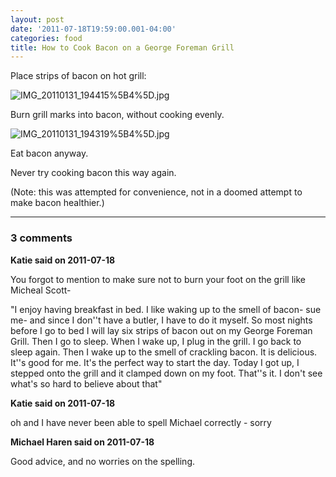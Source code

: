 ```yaml
---
layout: post
date: '2011-07-18T19:59:00.001-04:00'
categories: food
title: How to Cook Bacon on a George Foreman Grill
---
```



Place strips of bacon on hot grill:

![IMG_20110131_194415%5B4%5D.jpg](IMG_20110131_194415%5B4%5D.jpg)

Burn grill marks into bacon, without cooking evenly.

![IMG_20110131_194319%5B4%5D.jpg](IMG_20110131_194319%5B4%5D.jpg)

Eat bacon anyway.

Never try cooking bacon this way again.

(Note: this was attempted for convenience, not in a doomed attempt to make bacon healthier.)

---

### 3 comments

**Katie said on 2011-07-18**

You forgot to mention to make sure not to burn your foot on the grill like Micheal Scott- 

"I enjoy having breakfast in bed. I like waking up to the smell of bacon- sue me- and since I don''t have a butler, I have to do it myself. So most nights before I go to bed I will lay six strips of bacon out on my George Foreman Grill. Then I go to sleep. When I wake up, I plug in the grill. I go back to sleep again. Then I wake up to the smell of crackling bacon. It is delicious. It''s good for me. It's the perfect way to start the day. Today I got up, I stepped onto the grill and it clamped down on my foot. That''s it. I don't see what's so hard to believe about that"

**Katie said on 2011-07-18**

oh and I have never been able to spell Michael correctly - sorry

**Michael Haren said on 2011-07-18**

Good advice, and no worries on the spelling.

